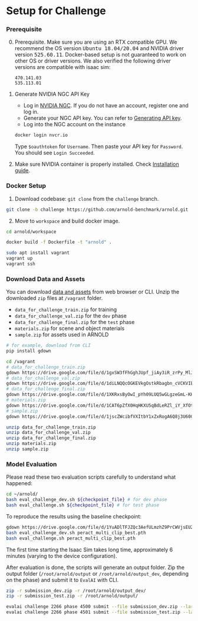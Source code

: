 # Setup for Challenge

### Prerequisite

0. Prerequisite. Make sure you are using an RTX compatible GPU. We recommend the OS version <tt>Ubuntu 18.04/20.04</tt> and NVIDIA driver version <tt>525.60.11</tt>. Docker-based setup is not guaranteed to work on other OS or driver versions.
We also verified the following driver versions are compatible with isaac sim:

   ```
   470.141.03
   535.113.01
   ```

1. Generate NVIDIA NGC API Key
   - Log in [NVIDIA NGC](https://catalog.ngc.nvidia.com/). If you do not have an account, register one and log in.
   - Generate your NGC API key. You can refer to [Generating API key](https://docs.nvidia.com/ngc/gpu-cloud/ngc-user-guide/index.html#generating-api-key).
   - Log into the NGC account on the instance
   ```bash
   docker login nvcr.io
   ```
   Type `$oauthtoken` for `Username`. Then paste your API key for `Password`. You should see `Login Succeeded`.

2. Make sure NVIDIA container is properly installed. Check [Installation guide](https://docs.nvidia.com/datacenter/cloud-native/container-toolkit/latest/install-guide.html).

### Docker Setup

1. Download codebase: `git clone` from the `challenge` branch.
```bash
git clone -b challenge https://github.com/arnold-benchmark/arnold.git
```

2. Move to `workspace` and build docker image.

```bash
cd arnold/workspace

docker build -f Dockerfile -t "arnold" .

sudo apt install vagrant
vagrant up
vagrant ssh
```

### Download Data and Assets
You can download [data and assets](https://drive.google.com/drive/folders/1yaEItqU9_MdFVQmkKA6qSvfXy_cPnKGA?usp=drive_link) from web browser or CLI. Unzip the downloaded `zip` files at `/vagrant` folder.
* `data_for_challenge_train.zip` for training
* `data_for_challenge_val.zip` for the `dev` phase
* `data_for_challenge_final.zip` for the `test` phase
* `materials.zip` for scene and object materials
* `sample.zip` for assets used in ARNOLD

```bash
# for example, download from CLI
pip install gdown

cd /vagrant
# data_for_challenge_train.zip
gdown https://drive.google.com/file/d/1gxSW3fFhGghJUpf_jiAy3iR_zrPy_MlJ/view?usp=drive_link
# data_for_challenge_val.zip
gdown https://drive.google.com/file/d/1diLNQQcOGKEVkgOstkRbagbn_cVCKVIE/view?usp=drive_link
# data_for_challenge_final.zip
gdown https://drive.google.com/file/d/1XKRxsByOwI_pYh09LUQ5wGLgzeGmL-KH/view?usp=drive_link
# materials.zip
gdown https://drive.google.com/file/d/1CAT6pZfX0HqHKXU5qBdLeRZl_iY_XfOt/view?usp=drive_link
# sample.zip
gdown https://drive.google.com/file/d/1jscZWcibfVXItbY1xZxRogA6Q8j3U60C/view?usp=drive_link

unzip data_for_challenge_train.zip
unzip data_for_challenge_val.zip
unzip data_for_challenge_final.zip
unzip materials.zip
unzip sample.zip
```

###  Model Evaluation 

Please read these two evaluation scripts carefully to understand what happened:

```bash
cd ~/arnold/
bash eval_challenge_dev.sh ${checkpoint_file} # for dev phase
bash eval_challenge.sh ${checkpoint_file} # for test phase
```

To reproduce the results using the baseline checkpoint: 
```bash
gdown https://drive.google.com/file/d/1YuADlTFJZQc3AefULmzhZ9PrCWVjsEU2/view?usp=drive_link
bash eval_challenge_dev.sh peract_multi_clip_best.pth
bash eval_challenge.sh peract_multi_clip_best.pth
```

The first time starting the Isaac Sim takes long time, approximately 6 minutes (varying to the device configuration).

After evaluation is done, the scripts will generate an output folder. Zip the output folder (`/root/arnold/output` or `/root/arnold/output_dev`, depending on the phase) and submit it to `EvalAI` with CLI.

```bash
zip -r submission_dev.zip -r /root/arnold/output_dev/
zip -r submission_test.zip -r /root/arnold/output/

evalai challenge 2266 phase 4500 submit --file submission_dev.zip --large
evalai challenge 2266 phase 4501 submit --file submission_test.zip --large
```
